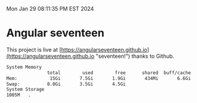 Mon Jan 29 08:11:35 PM EST 2024

# Angular seventeen


This project is live at [https://angularseventeen.github.io](https://angularseventeen.github.io "seventeen!") thanks to Github.

```bash
System Memory
               total        used        free      shared  buff/cache   available
Mem:            15Gi       7.5Gi       1.9Gi       434Mi       6.6Gi       7.7Gi
Swap:          8.0Gi       3.5Gi       4.5Gi
System Storage
1005M	.
